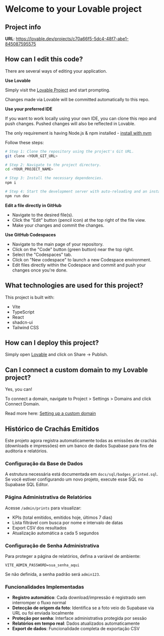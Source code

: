 # Welcome to your Lovable project

## Project info

**URL**: https://lovable.dev/projects/c70a66f5-5dc4-48f7-abe1-845087595575

## How can I edit this code?

There are several ways of editing your application.

**Use Lovable**

Simply visit the [Lovable Project](https://lovable.dev/projects/c70a66f5-5dc4-48f7-abe1-845087595575) and start prompting.

Changes made via Lovable will be committed automatically to this repo.

**Use your preferred IDE**

If you want to work locally using your own IDE, you can clone this repo and push changes. Pushed changes will also be reflected in Lovable.

The only requirement is having Node.js & npm installed - [install with nvm](https://github.com/nvm-sh/nvm#installing-and-updating)

Follow these steps:

```sh
# Step 1: Clone the repository using the project's Git URL.
git clone <YOUR_GIT_URL>

# Step 2: Navigate to the project directory.
cd <YOUR_PROJECT_NAME>

# Step 3: Install the necessary dependencies.
npm i

# Step 4: Start the development server with auto-reloading and an instant preview.
npm run dev
```

**Edit a file directly in GitHub**

- Navigate to the desired file(s).
- Click the "Edit" button (pencil icon) at the top right of the file view.
- Make your changes and commit the changes.

**Use GitHub Codespaces**

- Navigate to the main page of your repository.
- Click on the "Code" button (green button) near the top right.
- Select the "Codespaces" tab.
- Click on "New codespace" to launch a new Codespace environment.
- Edit files directly within the Codespace and commit and push your changes once you're done.

## What technologies are used for this project?

This project is built with:

- Vite
- TypeScript
- React
- shadcn-ui
- Tailwind CSS

## How can I deploy this project?

Simply open [Lovable](https://lovable.dev/projects/c70a66f5-5dc4-48f7-abe1-845087595575) and click on Share -> Publish.

## Can I connect a custom domain to my Lovable project?

Yes, you can!

To connect a domain, navigate to Project > Settings > Domains and click Connect Domain.

Read more here: [Setting up a custom domain](https://docs.lovable.dev/tips-tricks/custom-domain#step-by-step-guide)

## Histórico de Crachás Emitidos

Este projeto agora registra automaticamente todas as emissões de crachás (downloads e impressões) em um banco de dados Supabase para fins de auditoria e relatórios.

### Configuração da Base de Dados

A estrutura necessária está documentada em `docs/sql/badges_printed.sql`. Se você estiver configurando um novo projeto, execute esse SQL no Supabase SQL Editor.

### Página Administrativa de Relatórios

Acesse `/admin/prints` para visualizar:
- KPIs (total emitidos, emitidos hoje, últimos 7 dias)
- Lista filtrável com busca por nome e intervalo de datas
- Export CSV dos resultados
- Atualização automática a cada 5 segundos

### Configuração de Senha Administrativa

Para proteger a página de relatórios, defina a variável de ambiente:
```
VITE_ADMIN_PASSWORD=sua_senha_aqui
```

Se não definida, a senha padrão será `admin123`.

### Funcionalidades Implementadas

- **Registro automático**: Cada download/impressão é registrado sem interromper o fluxo normal
- **Detecção de origem da foto**: Identifica se a foto veio do Supabase via URL ou foi enviada localmente
- **Proteção por senha**: Interface administrativa protegida por sessão
- **Relatórios em tempo real**: Dados atualizados automaticamente
- **Export de dados**: Funcionalidade completa de exportação CSV
